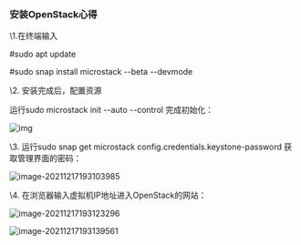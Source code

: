 ### 安装OpenStack心得

\1.在终端输入

#sudo apt update

#sudo snap install microstack --beta --devmode

\2. 安装完成后，配置资源

运行sudo microstack init --auto --control 完成初始化：

![img](file:///C:\Users\sy\AppData\Local\Temp\ksohtml\wpsCA98.tmp.jpg) 

\3. 运行sudo snap get microstack config.credentials.keystone-password 获取管理界面的密码：

![image-20211217193103985](C:\Users\sy\AppData\Roaming\Typora\typora-user-images\image-20211217193103985.png)

\4. 在浏览器输入虚拟机IP地址进入OpenStack的网站：

![image-20211217193123296](C:\Users\sy\AppData\Roaming\Typora\typora-user-images\image-20211217193123296.png)

![image-20211217193139561](C:\Users\sy\AppData\Roaming\Typora\typora-user-images\image-20211217193139561.png)
